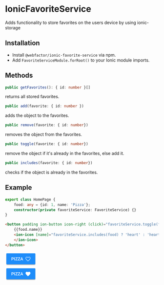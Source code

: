 # IonicFavoriteService
Adds functionality to store favorites on the users device by using ionic-storage

## Installation
- Install `@webfactor/ionic-favorite-service` via npm.
- Add `FavoriteServiceModule.forRoot()` to your Ionic module imports.

## Methods
``` typescript
public getFavorites(): { id: number }[]
```
returns all stored favorites.
``` typescript
public add(favorite: { id: number })
```
adds the object to the favorites.
``` typescript
public remove(favorite: { id: number})
``` 
removes the object from the favorites.
``` typescript
public toggle(favorite: { id: number})
```
remove the object if it's already in the favorites, else add it.
``` typescript
public includes(favorite: { id: number})
```
checks if the object is already in the favorites.

## Example
``` typescript
export class HomePage {
    food: any = {id: 1, name: 'Pizza'};
    constructor(private favoriteService: FavoriteService) {}
}
```

``` html
<button padding ion-button icon-right (click)="favoriteService.toggle(food)">
    {{food.name}}
    <ion-icon [name]="favoriteService.includes(food) ? 'heart' : 'heart-outline'">
    </ion-icon>
</button>
```

![FavoriteButton1](https://github.com/webfactor/ionic-lib/blob/master/screenshots/favorite-service-1.png)
<br>
![FavoriteButton2](https://github.com/webfactor/ionic-lib/blob/master/screenshots/favorite-service-2.png)

